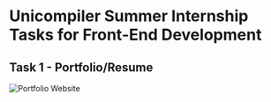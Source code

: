 # Unicompiler Summer Internship Tasks for Front-End Development

## Task 1 - Portfolio/Resume

![Portfolio Website](./screenshots/task1.gif "Portfolio Website")